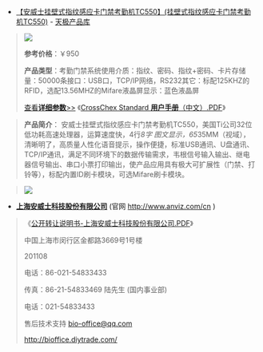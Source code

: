 

- [【安威士挂壁式指纹感应卡门禁考勤机TC550】(挂壁式指纹感应卡门禁考勤机TC550)](http://product.yesky.com/product/809/809970/) - [天极产品库](http://product.yesky.com/)
> <img src="https://camo.githubusercontent.com/884904d966faf2bcc536ce5e5f316ab1acedb168/687474703a2f2f70696d61676573322e7469616e6a696d656469612e636f6d2f7265736f75726365732f70726f647563742f32303132303930342f45474e573157394d454e35324e45423143414651345531374c325637355857372e6a70673f7261773d74727565?raw=true"/>
>
> **参考价格**：￥950
>
> **产品类型**：考勤门禁系统使用介质：指纹、密码、指纹+密码、卡片存储量：50000条接口：USB口，TCP/IP网络，RS232其它：标配125KHZ的RFID，选配13.56MHZ的Mifare液晶屏显示：蓝色液晶屏
>
> [查看**详细参数**>>](http://product.yesky.com/product/809/809970/param.shtml) 《[CrossChex Standard **用户手册**（中文）.PDF](https://RelianceHK.github.io/bak/%E3%80%90%E5%AE%89%E5%A8%81%E5%A3%AB%E6%8C%82%E5%A3%81%E5%BC%8F%E6%8C%87%E7%BA%B9%E6%84%9F%E5%BA%94%E5%8D%A1%E9%97%A8%E7%A6%81%E8%80%83%E5%8B%A4%E6%9C%BA-TC550%E3%80%91/CrossChex%20Standard%E7%94%A8%E6%88%B7%E6%89%8B%E5%86%8C%EF%BC%88%E4%B8%AD%E6%96%87%EF%BC%89V1.0.pdf)》
>

> **产品简介**： 安威士挂壁式指纹感应卡门禁考勤机TC550，美国Ti公司32位低功耗高速处理器，运算速度快，4行*8字 图文显示，65*35MM（视域），清晰明了，高质量人性化语音提示，操作便捷，标准USB通讯、U盘通讯、TCP/IP通讯，满足不同环境下的数据传输需求，韦根信号输入输出、继电器信号输出、串口小票打印输出，使产品应用具有极大可扩展性（门禁、打铃等），标配内置ID刷卡模块，可选Mifare刷卡模块。

> <p><img src="https://camo.githubusercontent.com/c0efe43c8005f4f2de9d4c2a81831cd0eaafe34c/687474703a2f2f70696d61676573322e7469616e6a696d656469612e636f6d2f7265736f75726365732f70726f647563742f32303132303930342f535a423034374c31475359353938444539494b51374635563446344a4f3246592e6a70673f7261773d74727565?raw=true"/> </p>

- [**上海安威士科技股份有限公司**](http://www.anviz.com/zh-cn) (官网 http://www.anviz.com/cn )
>
> 《[公开转让说明书-上海安威士科技股份有限公司.PDF](https://RelianceHK.github.io/bak/【安威士挂壁式指纹感应卡门禁考勤机-TC550】/公开转让说明书-上海安威士科技股份有限公司.PDF)》
>
> 中国上海市闵行区金都路3669号1号楼
> 
> 201108
> 
> 电话：86-021-54833433
> 
> 传真：86-21-54833469
> 陆先生 (国内事业部)
> 
> 电话：021-54833433
> 
> 售后技术支持 <bio-office@qq.com>    	
> 
> http://bioffice.diytrade.com/
